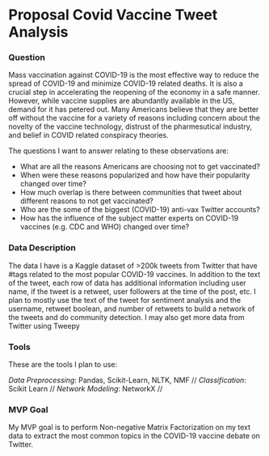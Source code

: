 # Proposal Covid Vaccine Tweet Analysis

### Question

Mass vaccination against COVID-19 is the most effective way to reduce the spread of COVID-19 and minimize COVID-19 related deaths. It is also a crucial step
in accelerating the reopening of the economy in a safe manner. However, while vaccine supplies are abundantly available in the US, demand for it has petered out.
Many Americans believe that they are better off without the vaccine for a variety of reasons including concern about the novelty of the vaccine technology,
distrust of the pharmesutical industry, and belief in COVID related conspiracy theories. 

The questions I want to answer relating to these observations are:
- What are all the reasons Americans are choosing not to get vaccinated?
- When were these reasons popularized and how have their popularity changed over time?
- How much overlap is there between communities that tweet about different reasons to not get vaccinated?
- Who are the some of the biggest (COVID-19) anti-vax Twitter accounts?
- How has the influence of the subject matter experts on COVID-19 vaccines (e.g. CDC and WHO) changed over time?

### Data Description

The data I have is a Kaggle dataset of >200k tweets from Twitter that have #tags related to the most popular COVID-19 vaccines. In addition to the text of the tweet,
each row of data has additional information including user name, if the tweet is a retweet, user followers at the time of the post, etc. I plan to mostly use the
text of the tweet for sentiment analysis and the username, retweet boolean, and number of retweets to build a network of the tweets and do community detection.
I may also get more data from Twitter using Tweepy

### Tools

These are the tools I plan to use:

*Data Preprocessing*: Pandas, Scikit-Learn, NLTK, NMF //
*Classification*: Scikit Learn //
*Network Modeling*: NetworkX //


### MVP Goal

My MVP goal is to perform Non-negative Matrix Factorization on my text data to extract the most common topics in the COVID-19 vaccine debate on Twitter.
